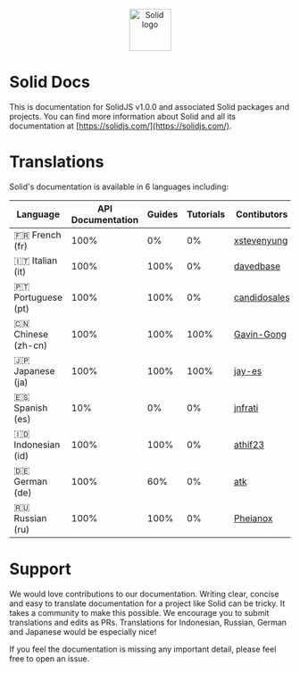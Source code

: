 <p align="center">
  <img width="75px" src="https://github.com/solidjs/solid-site/raw/master/src/assets/logo.png" alt="Solid logo">
</p>

# Solid Docs

This is documentation for SolidJS v1.0.0 and associated Solid packages and projects. You can find more information about Solid and all its documentation at [https://solidjs.com/](https://solidjs.com/).

# Translations

Solid's documentation is available in 6 languages including:

| Language           | API Documentation | Guides | Tutorials | Contibutors                                     |
| ------------------ | ----------------- | ------ | --------- | ----------------------------------------------- |
| 🇫🇷 French (fr)     | 100%              | 0%     | 0%        | [xstevenyung](https://github.com/xstevenyung)   |
| 🇮🇹 Italian (it)    | 100%              | 100%   | 0%        | [davedbase](https://github.com/davedbase)       |
| 🇵🇹 Portuguese (pt) | 100%              | 100%   | 0%        | [candidosales](https://github.com/candidosales) |
| 🇨🇳 Chinese (zh-cn) | 100%              | 100%   | 100%      | [Gavin-Gong](https://github.com/Gavin-Gong)     |
| 🇯🇵 Japanese (ja)   | 100%              | 100%   | 100%      | [jay-es](https://github.com/jay-es)             |
| 🇪🇸 Spanish (es)    | 10%               | 0%     | 0%        | [jnfrati](https://github.com/jnfrati)           |
| 🇮🇩 Indonesian (id) | 100%              | 100%   | 0%        | [athif23](https://github.com/athif23)           |
| 🇩🇪 German (de)     | 100%              | 60%    | 0%        | [atk](https://github.com/atk)                   |
| 🇷🇺 Russian (ru)    | 100%              | 100%   | 0%        | [Pheianox](https://github.com/pheianox)         |

# Support

We would love contributions to our documentation. Writing clear, concise and easy to translate documentation for a project like Solid can be tricky. It takes a community to make this possible. We encourage you to submit translations and edits as PRs. Translations for Indonesian, Russian, German and Japanese would be especially nice!

If you feel the documentation is missing any important detail, please feel free to open an issue.
